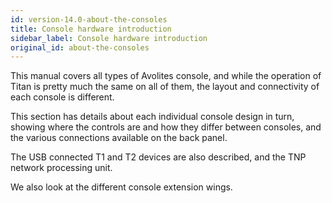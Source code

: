 ```yaml
---
id: version-14.0-about-the-consoles
title: Console hardware introduction
sidebar_label: Console hardware introduction
original_id: about-the-consoles
---
```


This manual covers all types of Avolites console, and while the operation
of Titan is pretty much the same on all of them, the layout and connectivity
of each console is different.

This section has details
about each individual console design in turn, showing where the controls are and
how they differ between consoles, and the various connections available on the
back panel.

The USB connected T1 and T2 devices are also described, and the TNP network
processing unit.

We also look at the different console extension wings.


